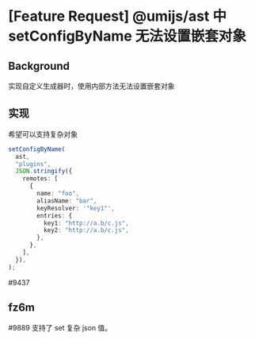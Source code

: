 # [Feature Request] @umijs/ast 中 setConfigByName 无法设置嵌套对象

## Background

实现自定义生成器时，使用内部方法无法设置嵌套对象

## 实现

希望可以支持复杂对象

```ts
setConfigByName(
  ast,
  "plugins",
  JSON.stringify({
    remotes: [
      {
        name: "foo",
        aliasName: "bar",
        keyResolver: '"key1"',
        entries: {
          key1: "http://a.b/c.js",
          key2: "http://a.b/c.js",
        },
      },
    ],
  }),
);
```

#9437

## fz6m

#9889 支持了 set 复杂 json 值。
